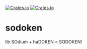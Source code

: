 <a href="https://github.com/holochain/sodoken/blob/master/LICENSE-APACHE">![Crates.io](https://img.shields.io/crates/l/sodoken)</a>
<a href="https://crates.io/crates/sodoken">![Crates.io](https://img.shields.io/crates/v/sodoken)</a>

# sodoken

lib SOdium + haDOKEN = SODOKEN!
